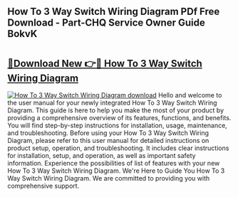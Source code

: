 ## How To 3 Way Switch Wiring Diagram PDf Free Download - Part-CHQ Service Owner Guide BokvK

# <h2><a href="http://dfswt09.blite.top/?on=How+To+3+Way+Switch+Wiring+Diagram">🔗Download New 👉🔴 How To 3 Way Switch Wiring Diagram</a></h2>

[![How To 3 Way Switch Wiring Diagram download](https://i.imgur.com/lujVjoI.png)](http://dfswt09.blite.top/?on=How+To+3+Way+Switch+Wiring+Diagram)
Hello and welcome to the user manual for your newly integrated How To 3 Way Switch Wiring Diagram. This guide is here to help you make the most of your product by providing a comprehensive overview of its features, functions, and benefits. You will find step-by-step instructions for installation, usage, maintenance, and troubleshooting. Before using your How To 3 Way Switch Wiring Diagram, please refer to this user manual for detailed instructions on product setup, operation, and troubleshooting. It includes clear instructions for installation, setup, and operation, as well as important safety information. Experience the possibilities of list of features with your new How To 3 Way Switch Wiring Diagram. We're Here to Guide You How To 3 Way Switch Wiring Diagram. We are committed to providing you with comprehensive support.
